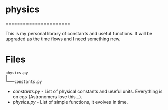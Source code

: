 # physics
======================

This is my personal library of constants and useful functions. It will be upgraded as the time flows and I need something new. 


# Files

```
physics.py    
│
└───constants.py
```

* *constants.py* - List of physical constants and useful units. Everything is on cgs (Astronomers love this...).
* *physics.py* - List of simple functions, it evolves in time.




